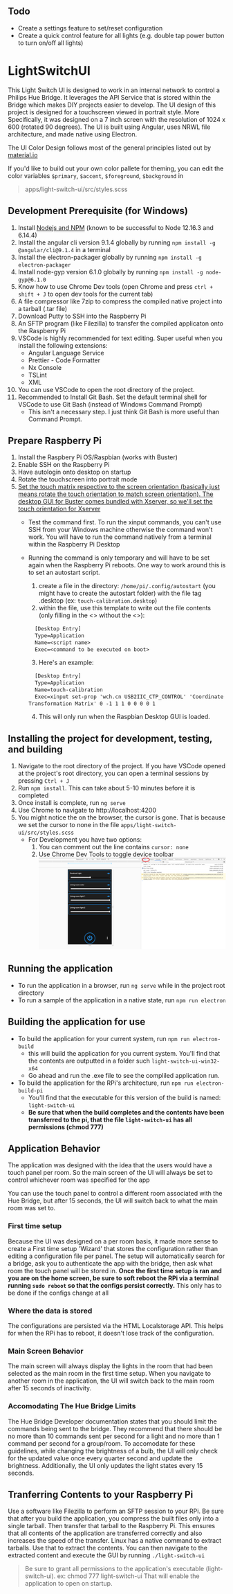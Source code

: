 ## Todo
- Create a settings feature to set/reset configuration
- Create a quick control feature for all lights (e.g. double tap power button to turn on/off all lights)



# LightSwitchUI

This Light Switch UI is designed to work in an internal network to control a Philips Hue Bridge. It leverages the API Service that is stored within the Bridge which makes DIY projects easier to develop. The UI design of this project is designed for a touchscreen viewed in portrait style. More Specifically, it was designed on a 7 inch screen with the resolution of 1024 x 600 (rotated 90 degrees). The UI is built using Angular, uses NRWL file architecture, and made native using Electron.

The UI Color Design follows most of the general principles listed out by [material.io](https://material.io/design/color/dark-theme.html#behavior)

If you'd like to build out your own color pallete for theming, you can edit the color variables `$primary`, `$accent`, `$foreground`, `$background` in
> apps/light-switch-ui/src/styles.scss

## Development Prerequisite (for Windows)

1.  Install [Nodejs and NPM](https://nodejs.org/en/download/releases/) (known to be successful to Node 12.16.3 and 6.14.4)
2.  Install the angular cli version 9.1.4 globally by running `npm install -g @angular/cli@9.1.4` in a terminal
2.  Install the electron-packager globally  by running `npm install -g electron-packager`
2.  Install node-gyp version 6.1.0 globally by running `npm install -g node-gyp@6.1.0`
2.  Know how to use Chrome Dev tools (open Chrome and press `ctrl + shift + J` to open dev tools for the current tab)
3.  A file compressor like 7zip to compress the compiled native project into a tarball (.tar file)
4.  Download Putty to SSH into the Raspberry Pi
5.  An SFTP program (like Filezilla) to transfer the compiled applicaton onto the Raspberry Pi
6.  VSCode is highly recommended for text editing. Super useful when you install the following extensions:
    - Angular Language Service
    - Prettier - Code Formatter
    - Nx Console
    - TSLint
    - XML
7. You can use VSCode to open the root directory of the project.
8. Recommended to Install Git Bash. Set the default terminal shell for VSCode to use Git Bash (instead of Windows Command Prompt)
    - This isn't a necessary step. I just think Git Bash is more useful than Command Prompt.

## Prepare Raspberry Pi

1. Install the Raspbery Pi OS/Raspbian (works with Buster)
2. Enable SSH on the Raspberry Pi
3. Have autologin onto desktop on startup
4. Rotate the touchscreen into portrait mode
5. [Set the touch matrix respective to the screen orientation (basically just means rotate the touch orientation to match screen orientation). The desktop GUI for Buster comes bundled with Xserver, so we'll set the touch orientation for Xserver](https://wiki.ubuntu.com/X/InputCoordinateTransformation)
    - Test the command first. To run the xinput commands, you can't use SSH from your Windows machine otherwise the command won't work. You will have to run the command natively from a terminal within the Raspberry Pi Desktop
    - Running the command is only temporary and will have to be set again when the Raspberry Pi reboots. One way to work around this is to set an autostart script.
        1. create a file in the directory: `/home/pi/.config/autostart` (you might have to create the autostart folder) with the file tag .desktop (ex: `touch-calibration.desktop`)
        2. within the file, use this template to write out the file contents (only filling in the <> without the <>):
        ```
          [Desktop Entry]
          Type=Application
          Name=<script name>
          Exec=<command to be executed on boot>
        ```

        3. Here's an example:
        ```
          [Desktop Entry]
          Type=Application
          Name=touch-calibration
          Exec=xinput set-prop 'wch.cn USB2IIC_CTP_CONTROL' 'Coordinate Transformation Matrix' 0 -1 1 1 0 0 0 0 1
        ```

        4. This will only run when the Raspbian Desktop GUI is loaded.

## Installing the project for development, testing, and building
1. Navigate to the root directory of the project. If you have VSCode opened at the project's root directory, you can open a terminal sessions by pressing `Ctrl + J`
2. Run `npm install`. This can take about 5-10 minutes before it is completed
3. Once install is complete, run `ng serve`
4. Use Chrome to navigate to http://localhost:4200
5. You might notice the on the browser, the cursor is gone. That is because we set the cursor to none in the file `apps/light-switch-ui/src/styles.scss`
    - For Development you have two options:
        1. You can comment out the line contains `cursor: none`
        2. Use Chrome Dev Tools to toggle device toolbar
        ![Use Chrome Dev Tools to toggle device toolbar](readme-assets/toggle-device-toolbar.png)

## Running the application
- To run the application in a browser, run `ng serve` while in the project root directory
- To run a sample of the application in a native state, run `npm run electron`

## Building the application for use
- To build the application for your current system, run `npm run electron-build`
    - this will build the application for you current system. You'll find that the contents are outputted in a folder such `light-switch-ui-win32-x64`
    - Go ahead and run the .exe file to see the compliled application run.
- To build the application for the RPi's architecture, run `npm run electron-build-pi`
    - You'll find that the executable for this version of the build is named: `light-switch-ui`
    - **Be sure that when the build completes and the contents have been transferred to the pi, that the file `light-switch-ui` has all permissions (chmod 777)**

## Application Behavior
The application was designed with the idea that the users would have a touch panel per room. So the main screen of the UI will always be set to control whichever room was specified for the app

You can use the touch panel to control a different room associated with the Hue Bridge, but after 15 seconds, the UI will switch back to what the main room was set to.

### First time setup
Because the UI was designed on a per room basis, it made more sense to create a First time setup 'Wizard' that stores the configuration rather than editing a configuration file per panel. The setup will automatically search for a bridge, ask you to authenticate the app with the bridge, then ask what room the touch panel will be stored in. **Once the first time setup is ran and you are on the home screen, be sure to soft reboot the RPi via a terminal running `sudo reboot` so that the configs persist correctly.** This only has to be done if the configs change at all

### Where the data is stored
The configurations are persisted via the HTML Localstorage API. This helps for when the RPi has to reboot, it doesn't lose track of the configuration.

### Main Screen Behavior
The main screen will always display the lights in the room that had been selected as the main room in the first time setup. When you navigate to another room in the application, the UI will switch back to the main room after 15 seconds of inactivity.

### Accomodating The Hue Bridge Limits
The Hue Bridge Developer documentation states that you should limit the commands being sent to the bridge. They recommend that there should be no more than 10 commands sent per second for a light and no more than 1 command per second for a group/room. To accomodate for these guidelines, while changing the brightness of a bulb, the UI will only check for the updated value once every quarter second and update the brightness. Additionally, the UI only updates the light states every 15 seconds.

## Tranferring Contents to your Raspberry Pi
Use a software like Filezilla to perform an SFTP session to your RPi. Be sure that after you build the application, you compress the built files only into a single tarball. Then transfer that tarball to the Raspberry Pi. This ensures that all contents of the application are transferred correctly and also increases the speed of the transfer. Linux has a native command to extract tarballs. Use that to extract the contents. You can then navigate to the extracted content and execute the GUI by running `./light-switch-ui` 
> Be sure to grant all permissions to the application's executable (light-switch-ui). ex: chmod 777 light-switch-ui
That will enable the application to open on startup.








